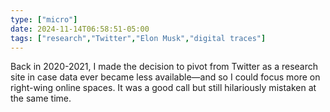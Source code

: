 ```yaml
---
type: ["micro"]
date: 2024-11-14T06:58:51-05:00
tags: ["research","Twitter","Elon Musk","digital traces"]
---
```

Back in 2020-2021, I made the decision to pivot from Twitter as a research site in case data ever became less available—and so I could focus more on right-wing online spaces. It was a good call but still hilariously mistaken at the same time.
